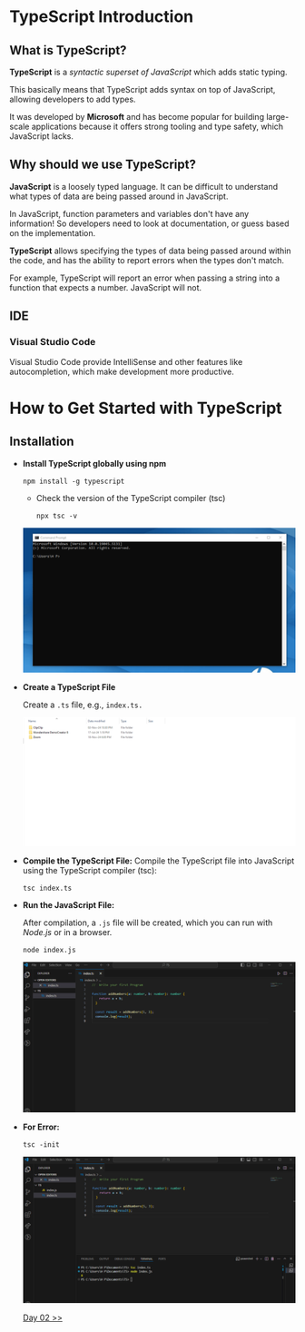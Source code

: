 # TypeScript Introduction

## What is TypeScript?
**TypeScript** is a *syntactic superset of JavaScript* which adds static typing.

This basically means that TypeScript adds syntax on top of JavaScript, allowing developers to add types.

It was developed by **Microsoft** and has become popular for building large-scale applications because it offers strong tooling and type safety, which JavaScript lacks.

## Why should we use TypeScript?
**JavaScript** is a loosely typed language. It can be difficult to understand what types of data are being passed around in JavaScript.

In JavaScript, function parameters and variables don't have any information! So developers need to look at documentation, or guess based on the implementation.

**TypeScript** allows specifying the types of data being passed around within the code, and has the ability to report errors when the types don't match.

For example, TypeScript will report an error when passing a string into a function that expects a number. JavaScript will not.

## IDE
### Visual Studio Code
Visual Studio Code provide IntelliSense and other features like autocompletion, which make development more productive.


# How to Get Started with TypeScript
## Installation
-  **Install TypeScript globally using npm**
    ```cd
    npm install -g typescript
    ```
    - Check the version of the TypeScript compiler (tsc) 
        ```cd
        npx tsc -v
        ```
    ![](../images/cdInstall.gif)

- **Create a TypeScript File**

   Create a `.ts` file, e.g., `index.ts.`

  ![](../images/index.ts.gif)

- **Compile the TypeScript File:**
Compile the TypeScript file into JavaScript using the TypeScript compiler (tsc):
    ```cd
    tsc index.ts
    ```

- **Run the JavaScript File:**

    After compilation, a `.js` file will be created, which you can run with *Node.js* or in a browser.

    ```cd
    node index.js
    ```
    ![](../images/run.gif)

 - **For Error:** 
    ```cd
    tsc -init
    ```
    ![](../images/error.gif)

    [Day 02 >>](/Class02/READ02.md)






